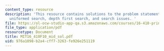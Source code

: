 ```yaml
---
content_type: resource
description: 'This resource contains solutions to the problem statements related to
  uniformed search, depth first search, and search issues. '
file: https://ol-ocw-studio-app-qa.s3.amazonaws.com/courses/16-410-principles-of-autonomy-and-decision-making-fall-2010/976a1098b2a4cff73263fe926e251119_MIT16_410F10_mid_sol.pdf
file_type: application/pdf
resourcetype: Document
title: MIT16_410F10_mid_sol.pdf
uid: 976a1098-b2a4-cff7-3263-fe926e251119
---
```

